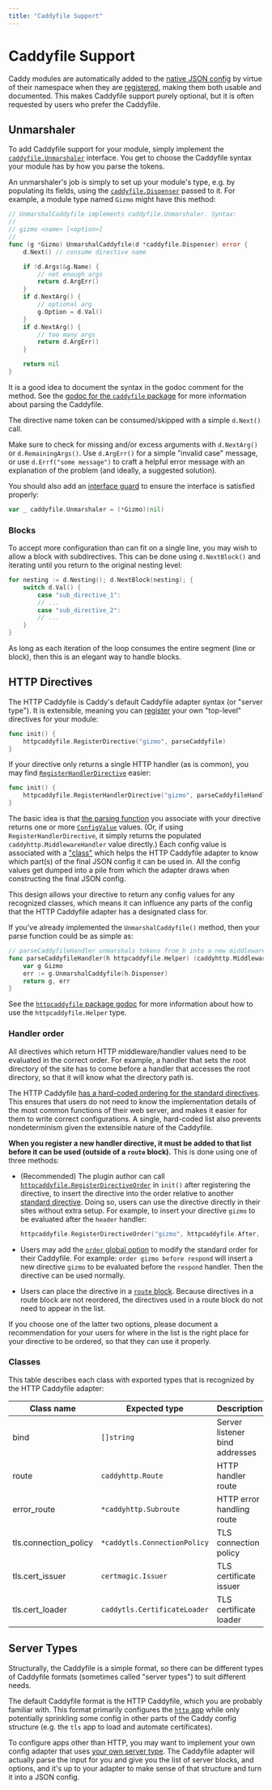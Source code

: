 ```yaml
---
title: "Caddyfile Support"
---
```


# Caddyfile Support

Caddy modules are automatically added to the [native JSON config](/docs/json/) by virtue of their namespace when they are [registered](https://pkg.go.dev/github.com/caddyserver/caddy/v2?tab=doc#RegisterModule), making them both usable and documented. This makes Caddyfile support purely optional, but it is often requested by users who prefer the Caddyfile.

## Unmarshaler

To add Caddyfile support for your module, simply implement the [`caddyfile.Unmarshaler`](https://pkg.go.dev/github.com/caddyserver/caddy/v2/caddyconfig/caddyfile?tab=doc#Unmarshaler) interface. You get to choose the Caddyfile syntax your module has by how you parse the tokens.

An unmarshaler's job is simply to set up your module's type, e.g. by populating its fields, using the [`caddyfile.Dispenser`](https://pkg.go.dev/github.com/caddyserver/caddy/v2/caddyconfig/caddyfile?tab=doc#Dispenser) passed to it. For example, a module type named `Gizmo` might have this method:

```go
// UnmarshalCaddyfile implements caddyfile.Unmarshaler. Syntax:
//
// gizmo <name> [<option>]
//
func (g *Gizmo) UnmarshalCaddyfile(d *caddyfile.Dispenser) error {
	d.Next() // consume directive name

	if !d.Args(&g.Name) {
		// not enough args
		return d.ArgErr()
	}
	if d.NextArg() {
		// optional arg
		g.Option = d.Val()
	}
	if d.NextArg() {
		// too many args
		return d.ArgErr()
	}

	return nil
}
```

It is a good idea to document the syntax in the godoc comment for the method. See the [godoc for the `caddyfile` package](https://pkg.go.dev/github.com/caddyserver/caddy/v2/caddyconfig/caddyfile?tab=doc) for more information about parsing the Caddyfile.

The directive name token can be consumed/skipped with a simple `d.Next()` call.

Make sure to check for missing and/or excess arguments with `d.NextArg()` or `d.RemainingArgs()`. Use `d.ArgErr()` for a simple "invalid case" message, or use `d.Errf("some message")` to craft a helpful error message with an explanation of the problem (and ideally, a suggested solution).

You should also add an [interface guard](/docs/extending-caddy#interface-guards) to ensure the interface is satisfied properly:

```go
var _ caddyfile.Unmarshaler = (*Gizmo)(nil)
```

### Blocks

To accept more configuration than can fit on a single line, you may wish to allow a block with subdirectives. This can be done using `d.NextBlock()` and iterating until you return to the original nesting level:

```go
for nesting := d.Nesting(); d.NextBlock(nesting); {
	switch d.Val() {
		case "sub_directive_1":
		// ...
		case "sub_directive_2":
		// ...
	}
}
```

As long as each iteration of the loop consumes the entire segment (line or block), then this is an elegant way to handle blocks.

## HTTP Directives

The HTTP Caddyfile is Caddy's default Caddyfile adapter syntax (or "server type"). It is extensible, meaning you can [register](https://pkg.go.dev/github.com/caddyserver/caddy/v2/caddyconfig/httpcaddyfile?tab=doc#RegisterDirective) your own "top-level" directives for your module:

```go
func init() {
	httpcaddyfile.RegisterDirective("gizmo", parseCaddyfile)
}
```

If your directive only returns a single HTTP handler (as is common), you may find [`RegisterHandlerDirective`](https://pkg.go.dev/github.com/caddyserver/caddy/v2/caddyconfig/httpcaddyfile?tab=doc#RegisterHandlerDirective) easier:

```go
func init() {
	httpcaddyfile.RegisterHandlerDirective("gizmo", parseCaddyfileHandler)
}
```

The basic idea is that [the parsing function](https://pkg.go.dev/github.com/caddyserver/caddy/v2/caddyconfig/httpcaddyfile?tab=doc#UnmarshalFunc) you associate with your directive returns one or more [`ConfigValue`](https://pkg.go.dev/github.com/caddyserver/caddy/v2/caddyconfig/httpcaddyfile?tab=doc#ConfigValue) values. (Or, if using `RegisterHandlerDirective`, it simply returns the populated `caddyhttp.MiddlewareHandler` value directly.) Each config value is associated with a ["class"](#classes) which helps the HTTP Caddyfile adapter to know which part(s) of the final JSON config it can be used in. All the config values get dumped into a pile from which the adapter draws when constructing the final JSON config.

This design allows your directive to return any config values for any recognized classes, which means it can influence any parts of the config that the HTTP Caddyfile adapter has a designated class for.

If you've already implemented the `UnmarshalCaddyfile()` method, then your parse function could be as simple as:

```go
// parseCaddyfileHandler unmarshals tokens from h into a new middleware handler value.
func parseCaddyfileHandler(h httpcaddyfile.Helper) (caddyhttp.MiddlewareHandler, error) {
	var g Gizmo
	err := g.UnmarshalCaddyfile(h.Dispenser)
	return g, err
}
```

See the [`httpcaddyfile` package godoc](https://pkg.go.dev/github.com/caddyserver/caddy/v2/caddyconfig/httpcaddyfile?tab=doc) for more information about how to use the `httpcaddyfile.Helper` type.

### Handler order

All directives which return HTTP middleware/handler values need to be evaluated in the correct order. For example, a handler that sets the root directory of the site has to come before a handler that accesses the root directory, so that it will know what the directory path is.

The HTTP Caddyfile [has a hard-coded ordering for the standard directives](/docs/caddyfile/directives#directive-order). This ensures that users do not need to know the implementation details of the most common functions of their web server, and makes it easier for them to write correct configurations. A single, hard-coded list also prevents nondeterminism given the extensible nature of the Caddyfile.

**When you register a new handler directive, it must be added to that list before it can be used (outside of a `route` block).** This is done using one of three methods:

- (Recommended) The plugin author can call [`httpcaddyfile.RegisterDirectiveOrder`](https://pkg.go.dev/github.com/caddyserver/caddy/v2/caddyconfig/httpcaddyfile#RegisterDirectiveOrder) in `init()` after registering the directive, to insert the directive into the order relative to another [standard directive](/docs/caddyfile/directives#directive-order). Doing so, users can use the directive directly in their sites without extra setup. For example, to insert your directive `gizmo` to be evaluated after the `header` handler:

	```go
	httpcaddyfile.RegisterDirectiveOrder("gizmo", httpcaddyfile.After, "header")
	```

- Users may add the [`order` global option](/docs/caddyfile/options) to modify the standard order for their Caddyfile. For example: `order gizmo before respond` will insert a new directive `gizmo` to be evaluated before the `respond` handler. Then the directive can be used normally.

- Users can place the directive in a [`route` block](/docs/caddyfile/directives/route). Because directives in a route block are not reordered, the directives used in a route block do not need to appear in the list.

If you choose one of the latter two options, please document a recommendation for your users for where in the list is the right place for your directive to be ordered, so that they can use it properly.

### Classes

This table describes each class with exported types that is recognized by the HTTP Caddyfile adapter:

Class name | Expected type | Description
---------- | ------------- | -----------
bind | `[]string` | Server listener bind addresses
route | `caddyhttp.Route` | HTTP handler route
error_route | `*caddyhttp.Subroute` | HTTP error handling route
tls.connection_policy | `*caddytls.ConnectionPolicy` | TLS connection policy
tls.cert_issuer | `certmagic.Issuer` | TLS certificate issuer
tls.cert_loader | `caddytls.CertificateLoader` | TLS certificate loader

## Server Types

Structurally, the Caddyfile is a simple format, so there can be different types of Caddyfile formats (sometimes called "server types") to suit different needs.

The default Caddyfile format is the HTTP Caddyfile, which you are probably familiar with. This format primarily configures the [`http` app](/docs/modules/http) while only potentially sprinkling some config in other parts of the Caddy config structure (e.g. the `tls` app to load and automate certificates).

To configure apps other than HTTP, you may want to implement your own config adapter that uses [your own server type](https://pkg.go.dev/github.com/caddyserver/caddy/v2/caddyconfig/caddyfile?tab=doc#Adapter). The Caddyfile adapter will actually parse the input for you and give you the list of server blocks, and options, and it's up to your adapter to make sense of that structure and turn it into a JSON config.
